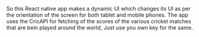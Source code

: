 So this React native app makes a dynamic UI which changes its UI as per the orientation of the screen for both tablet and mobile phones. The app uses the CricAPI
for fetching of the scores of the various cricket matches that are bein played around the world, Just use you own key for the same. 
